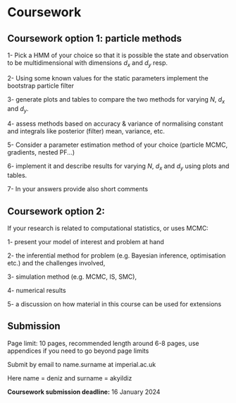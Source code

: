 # Coursework

## Coursework option 1: particle methods

1- Pick a HMM of your choice so that it is possible the state and
observation to be multidimensional with dimensions $d_x$ and $d_y$ resp.

2- Using some known values for the static parameters implement the bootstrap particle filter

3-  generate plots and tables to compare the two methods for varying $N$, $d_x$ and $d_y$.

4- assess methods based on accuracy & variance of normalising constant and integrals like posterior (filter) mean, variance, etc.

5- Consider a parameter estimation method of your choice (particle MCMC, gradients, nested PF...)

6- implement it and describe results for varying $N$, $d_x$ and $d_y$ using plots and tables.

7- In your answers provide also short comments

## Coursework option 2:

If your research is related to computational statistics, or uses MCMC:

1- present your model of interest and problem at hand

2- the inferential method for problem (e.g. Bayesian inference, optimisation etc.) and the challenges involved,

3- simulation method (e.g. MCMC, IS, SMC),

4- numerical results

5- a discussion on how material in this course can be used for extensions

## Submission

Page limit: 10 pages, recommended length around 6-8 pages, use appendices if you need to go beyond page limits

Submit by email to name.surname at imperial.ac.uk

Here name = deniz and surname = akyildiz

**Coursework submission deadline:** 16 January 2024